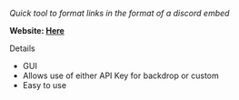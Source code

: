 *Quick tool to format links in the format of a discord embed*

**Website: [Here](https://starlovermwah.github.io/Discord-embed-format/)**

Details
- GUI
- Allows use of either API Key for backdrop or custom
- Easy to use
